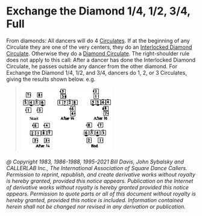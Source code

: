 
# Exchange the Diamond 1/4, 1/2, 3/4, Full

From diamonds: All dancers will do 4 [Circulates](../b1/circulate.md). If at the beginning of any
Circulate they are one of the very centers, they do an 
[Interlocked Diamond Circulate](../c1/interlocked_diamond_circulate.md). 
Otherwise they do a [Diamond Circulate](../plus/diamond_circulate.md). 
The right-shoulder rule does
not apply to this call: After a dancer has done the Interlocked Diamond
Circulate, he passes outside any dancer from the other diamond. For
Exchange the Diamond 1/4, 1/2, and 3/4, dancers do 1, 2, or 3 Circulates, giving
the results shown below. e.g.

> 
> ![alt](exchange_the_diamond.png)
> 

###### @ Copyright 1983, 1986-1988, 1995-2021 Bill Davis, John Sybalsky and CALLERLAB Inc., The International Association of Square Dance Callers. Permission to reprint, republish, and create derivative works without royalty is hereby granted, provided this notice appears. Publication on the Internet of derivative works without royalty is hereby granted provided this notice appears. Permission to quote parts or all of this document without royalty is hereby granted, provided this notice is included. Information contained herein shall not be changed nor revised in any derivation or publication.
